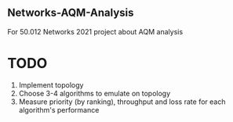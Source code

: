 ## Networks-AQM-Analysis

For 50.012 Networks 2021 project about AQM analysis

# TODO
1. Implement topology
2. Choose 3-4 algorithms to emulate on topology
3. Measure priority (by ranking), throughput and loss rate for each algorithm's performance
